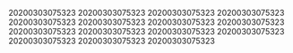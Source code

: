 20200303075323
20200303075323
20200303075323
20200303075323
20200303075323
20200303075323
20200303075323
20200303075323
20200303075323
20200303075323
20200303075323
20200303075323
20200303075323
20200303075323
20200303075323
